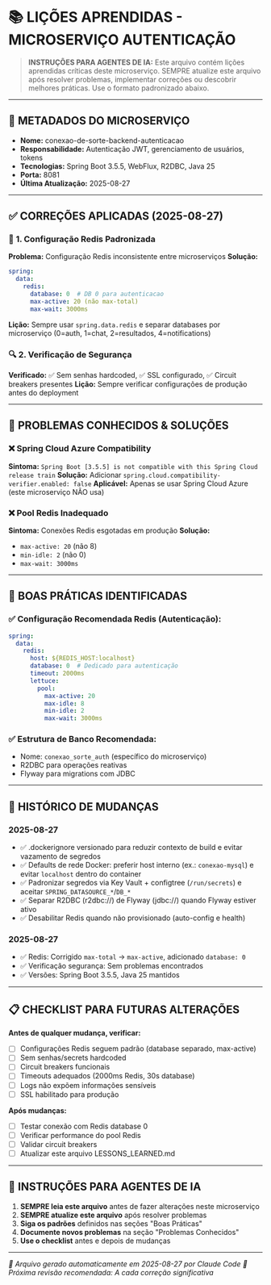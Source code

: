# 📚 LIÇÕES APRENDIDAS - MICROSERVIÇO AUTENTICAÇÃO

> **INSTRUÇÕES PARA AGENTES DE IA:** Este arquivo contém lições aprendidas críticas deste microserviço. SEMPRE atualize este arquivo após resolver problemas, implementar correções ou descobrir melhores práticas. Use o formato padronizado abaixo.

---

## 🎯 **METADADOS DO MICROSERVIÇO**
- **Nome:** conexao-de-sorte-backend-autenticacao
- **Responsabilidade:** Autenticação JWT, gerenciamento de usuários, tokens
- **Tecnologias:** Spring Boot 3.5.5, WebFlux, R2DBC, Java 25
- **Porta:** 8081
- **Última Atualização:** 2025-08-27

---

## ✅ **CORREÇÕES APLICADAS (2025-08-27)**

### 🔧 **1. Configuração Redis Padronizada**
**Problema:** Configuração Redis inconsistente entre microserviços
**Solução:** 
```yaml
spring:
  data:
    redis:
      database: 0  # DB 0 para autenticacao
      max-active: 20 (não max-total)
      max-wait: 3000ms
```
**Lição:** Sempre usar `spring.data.redis` e separar databases por microserviço (0=auth, 1=chat, 2=resultados, 4=notifications)

### 🔍 **2. Verificação de Segurança**
**Verificado:** ✅ Sem senhas hardcoded, ✅ SSL configurado, ✅ Circuit breakers presentes
**Lição:** Sempre verificar configurações de produção antes do deployment

---

## 🚨 **PROBLEMAS CONHECIDOS & SOLUÇÕES**

### ❌ **Spring Cloud Azure Compatibility**
**Sintoma:** `Spring Boot [3.5.5] is not compatible with this Spring Cloud release train`
**Solução:** Adicionar `spring.cloud.compatibility-verifier.enabled: false`
**Aplicável:** Apenas se usar Spring Cloud Azure (este microserviço NÃO usa)

### ❌ **Pool Redis Inadequado**
**Sintoma:** Conexões Redis esgotadas em produção
**Solução:** 
- `max-active: 20` (não 8)
- `min-idle: 2` (não 0)
- `max-wait: 3000ms`

---

## 🎯 **BOAS PRÁTICAS IDENTIFICADAS**

### ✅ **Configuração Recomendada Redis (Autenticação):**
```yaml
spring:
  data:
    redis:
      host: ${REDIS_HOST:localhost}
      database: 0  # Dedicado para autenticação
      timeout: 2000ms
      lettuce:
        pool:
          max-active: 20
          max-idle: 8
          min-idle: 2
          max-wait: 3000ms
```

### ✅ **Estrutura de Banco Recomendada:**
- Nome: `conexao_sorte_auth` (específico do microserviço)
- R2DBC para operações reativas
- Flyway para migrations com JDBC

---

## 🔄 **HISTÓRICO DE MUDANÇAS**

### **2025-08-27**
- ✅ .dockerignore versionado para reduzir contexto de build e evitar vazamento de segredos
- ✅ Defaults de rede Docker: preferir host interno (ex.: `conexao-mysql`) e evitar `localhost` dentro do container
- ✅ Padronizar segredos via Key Vault + configtree (`/run/secrets`) e aceitar `SPRING_DATASOURCE_*`/`DB_*`
- ✅ Separar R2DBC (r2dbc://) de Flyway (jdbc://) quando Flyway estiver ativo
- ✅ Desabilitar Redis quando não provisionado (auto-config e health)

### **2025-08-27**
- ✅ Redis: Corrigido `max-total` → `max-active`, adicionado `database: 0`
- ✅ Verificação segurança: Sem problemas encontrados
- ✅ Versões: Spring Boot 3.5.5, Java 25 mantidos

---

## 📋 **CHECKLIST PARA FUTURAS ALTERAÇÕES**

**Antes de qualquer mudança, verificar:**
- [ ] Configurações Redis seguem padrão (database separado, max-active)
- [ ] Sem senhas/secrets hardcoded
- [ ] Circuit breakers funcionais
- [ ] Timeouts adequados (2000ms Redis, 30s database)
- [ ] Logs não expõem informações sensíveis
- [ ] SSL habilitado para produção

**Após mudanças:**
- [ ] Testar conexão com Redis database 0
- [ ] Verificar performance do pool Redis
- [ ] Validar circuit breakers
- [ ] Atualizar este arquivo LESSONS_LEARNED.md

---

## 🤖 **INSTRUÇÕES PARA AGENTES DE IA**

1. **SEMPRE leia este arquivo** antes de fazer alterações neste microserviço
2. **SEMPRE atualize este arquivo** após resolver problemas
3. **Siga os padrões** definidos nas seções "Boas Práticas"
4. **Documente novos problemas** na seção "Problemas Conhecidos"
5. **Use o checklist** antes e depois de mudanças

---

*📝 Arquivo gerado automaticamente em 2025-08-27 por Claude Code*
*🔄 Próxima revisão recomendada: A cada correção significativa*
